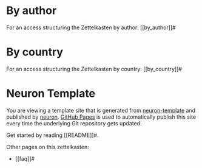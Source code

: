 # By author

For an access structuring the Zettelkasten by author: [[by_author]]#

# By country

For an access structuring the Zettelkasten by country: [[by_country]]#

# Neuron Template

You are viewing a template site that is generated from [neuron-template](https://github.com/srid/neuron-template) and published by [neuron](https://neuron.zettel.page/). [GitHub Pages](https://pages.github.com/) is used to automatically publish this site every time the underlying Git repository gets updated.

Get started by reading [[README]]#.

Other pages on this zettelkasten:

- [[faq]]#
